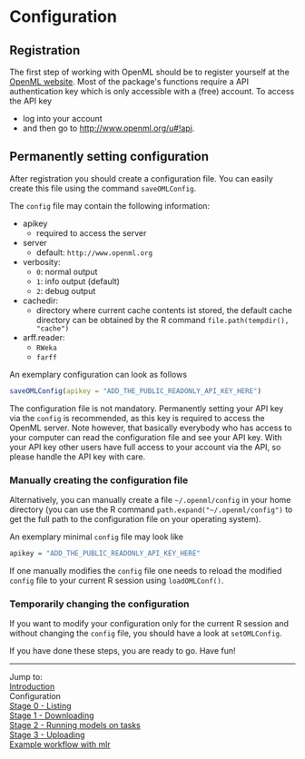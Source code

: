 Configuration
=============

## Registration
The first step of working with OpenML should be to register yourself at the [OpenML website](http://www.openml.org). 
Most of the package's functions require a API authentication key which is only accessible with a (free) account. 
To access the API key
* log into your account 
* and then go to http://www.openml.org/u#!api.

## Permanently setting configuration
After registration you should create a configuration file. You can easily create this file using the command `saveOMLConfig`.

The `config` file may contain the following information:
* apikey
    * required to access the server
* server
    * default: `http://www.openml.org`
* verbosity:
    * `0`: normal output
    * `1`: info output (default)
    * `2`: debug output
* cachedir:
    * directory where current cache contents ist stored, the default cache directory can be obtained 
      by the R command `file.path(tempdir(), "cache")`
* arff.reader:
    * `RWeka`
    * `farff`

An exemplary configuration can look as follows 

```r
saveOMLConfig(apikey = "ADD_THE_PUBLIC_READONLY_API_KEY_HERE")
```
    
The configuration file is not mandatory. Permanently setting your API key via the `config` is recommended, 
as this key is required to access the OpenML server. Note however, that basically everybody who has access 
to your computer can read the configuration file and see your API key. With your API key other users have full
access to your account via the API, so please handle the API key with care.

### Manually creating the configuration file
Alternatively, you can manually create a file `~/.openml/config` in your home directory (you can use the R command 
`path.expand("~/.openml/config")` to get the full path to the configuration file on your operating system).

An exemplary minimal `config` file may look like


```r
apikey = "ADD_THE_PUBLIC_READONLY_API_KEY_HERE"
```

If one manually modifies the `config` file  one needs to reload the modified `config` file to your current R session 
using `loadOMLConf()`.

### Temporarily changing the configuration
If you want to modify your configuration only for the current R session and without changing the `config` file, 
you should have a look at `setOMLConfig`. 

If you have done these steps, you are ready to go. Have fun!

----------------------------------------------------------------------------------------------------
Jump to:    
[Introduction](1-Introduction.md)  
Configuration  
[Stage 0 - Listing](3-Stage-0-Listing.md)  
[Stage 1 - Downloading](4-Stage-1-Downloading.md)  
[Stage 2 - Running models on tasks](5-Stage-2-Running.md)  
[Stage 3 - Uploading](6-Stage-3-Uploading.md)  
[Example workflow with mlr](8-Example-workflow-with-mlr.md)
